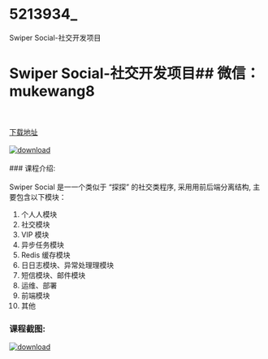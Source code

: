 # 5213934_
Swiper Social-社交开发项目
# Swiper Social-社交开发项目## 微信：mukewang8
<br/></br>[下载地址](http://www.36tz.cn/article/5213934 "下载地址")
<br/></br>[![download](http://36tz.cn/muke_img/2020_06_1-81.png "下载地址")](http://www.36tz.cn/article/5213934 "下载地址")
<br/></br>### 课程介绍:<br/></br>Swiper Social 是⼀一个类似于 “探探” 的社交类程序, 采⽤用前后端分离结构, 主要包含以下模块：
1. 个⼈人模块
2. 社交模块
3. VIP 模块
4. 异步任务模块
5. Redis 缓存模块
6. ⽇日志模块、异常处理理模块
7. 短信模块、邮件模块
8. 运维、部署
9. 前端模块
10. 其他

### 课程截图:
[![download](http://36tz.cn/muke_img/2020_06_2-88.png "下载地址")](http://www.36tz.cn/article/5213934 "下载地址")

